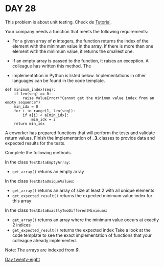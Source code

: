 # DAY 28
This problem is about unit testing. Check de [Tutorial](https://www.hackerrank.com/challenges/30-testing/tutorial).

Your company needs a function that meets the following requirements:

- For a given array of _**n**_ integers, the function returns the index of the element with the minimum value in the
array. If there is more than one element with the minimum value, it returns the smallest one.

- If an empty array is passed to the function, it raises an exception. A colleague has written this method. The 
- implementation in Python is listed below. Implementations in other languages can be found in the code template.
````
def minimum_index(seq):
    if len(seq) == 0:
        raise ValueError("Cannot get the minimum value index from an empty sequence")
    min_idx = 0
    for i in range(1, len(seq)):
        if a[i] < a[min_idx]:
            min_idx = i
    return min_idx
````
A coworker has prepared functions that will perform the tests and validate return values. Finish the implementation of
_**3**_classes to provide data and expected results for the tests.

Complete the following methods.

In the class ``TestDataEmptyArray``:
- ``get_array()`` returns an empty array

In the class ``TestDataUniqueValues``:
- ``get_array()`` returns an array of size at least 2 with all unique elements
- ``get_expected_result()`` returns the expected minimum value index for this array

In the class ``TestDataExactlyTwoDifferentMinimums``:
- ``get_array()`` returns an array where the minimum value occurs at exactly 2 indices
- ``get_expected_result()`` returns the expected index
Take a look at the code template to see the exact implementation of functions that your colleague already implemented.

Note: The arrays are indexed from _**0**_.

[Day twenty-eight](https://www.hackerrank.com/challenges/30-testing/problem?isFullScreen=true)
